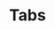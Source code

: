 ---
title: Tabs
tags: 
keywords: 
last_updated: Dec 2, 2016
summary: 
sidebar: sp4_sidebar
permalink: sp4_authoring_tabs.html
folder: sp4
---